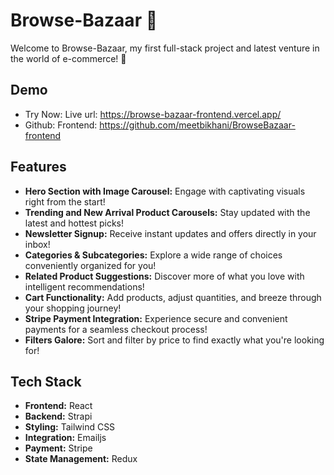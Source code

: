 # Browse-Bazaar 🚀

Welcome to Browse-Bazaar, my first full-stack project and latest venture in the world of e-commerce! 🌟 

## Demo

- Try Now: Live url: https://browse-bazaar-frontend.vercel.app/
- Github: Frontend: https://github.com/meetbikhani/BrowseBazaar-frontend

## Features
- **Hero Section with Image Carousel:** Engage with captivating visuals right from the start!
- **Trending and New Arrival Product Carousels:** Stay updated with the latest and hottest picks!
- **Newsletter Signup:** Receive instant updates and offers directly in your inbox!
- **Categories & Subcategories:** Explore a wide range of choices conveniently organized for you!
- **Related Product Suggestions:** Discover more of what you love with intelligent recommendations!
- **Cart Functionality:** Add products, adjust quantities, and breeze through your shopping journey!
- **Stripe Payment Integration:** Experience secure and convenient payments for a seamless checkout process!
- **Filters Galore:** Sort and filter by price to find exactly what you're looking for!

## Tech Stack
- **Frontend:** React
- **Backend:** Strapi
- **Styling:** Tailwind CSS
- **Integration:** Emailjs
- **Payment:** Stripe
- **State Management:** Redux
